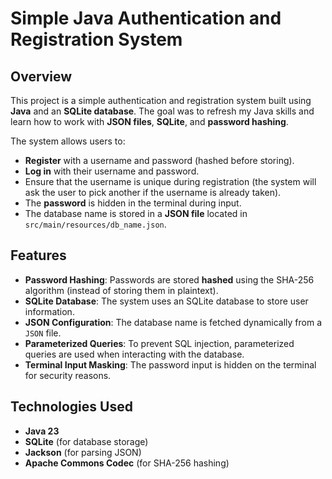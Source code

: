
# Simple Java Authentication and Registration System

## Overview

This project is a simple authentication and registration system built using **Java** and an **SQLite database**. The goal was to refresh my Java skills and learn how to work with **JSON files**, **SQLite**, and **password hashing**.

The system allows users to:
- **Register** with a username and password (hashed before storing).
- **Log in** with their username and password.
- Ensure that the username is unique during registration (the system will ask the user to pick another if the username is already taken).
- The **password** is hidden in the terminal during input.
- The database name is stored in a **JSON file** located in `src/main/resources/db_name.json`.

## Features

- **Password Hashing**: Passwords are stored **hashed** using the SHA-256 algorithm (instead of storing them in plaintext).
- **SQLite Database**: The system uses an SQLite database to store user information.
- **JSON Configuration**: The database name is fetched dynamically from a `JSON` file.
- **Parameterized Queries**: To prevent SQL injection, parameterized queries are used when interacting with the database.
- **Terminal Input Masking**: The password input is hidden on the terminal for security reasons.

## Technologies Used

- **Java 23**
- **SQLite** (for database storage)
- **Jackson** (for parsing JSON)
- **Apache Commons Codec** (for SHA-256 hashing)
